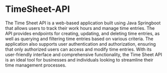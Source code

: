 # TimeSheet-API
The Time Sheet API is a web-based application built using Java Springboot that allows users to track their work hours and manage time entries. The API provides endpoints for creating, updating, and deleting time entries, as well as querying and filtering time entries based on various criteria. The application also supports user authentication and authorization, ensuring that only authorized users can access and modify time entries. With its user-friendly interface and comprehensive functionality, the Time Sheet API is an ideal tool for businesses and individuals looking to streamline their time management processes.

